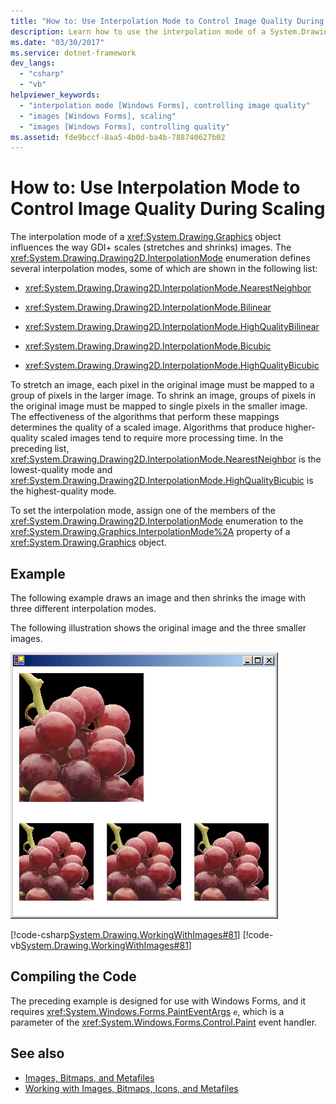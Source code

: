 ```yaml
---
title: "How to: Use Interpolation Mode to Control Image Quality During Scaling"
description: Learn how to use the interpolation mode of a System.Drawings.Graphics object to control the way GDI+ scales images.
ms.date: "03/30/2017"
ms.service: dotnet-framework
dev_langs:
  - "csharp"
  - "vb"
helpviewer_keywords:
  - "interpolation mode [Windows Forms], controlling image quality"
  - "images [Windows Forms], scaling"
  - "images [Windows Forms], controlling quality"
ms.assetid: fde9bccf-8aa5-4b0d-ba4b-788740627b02
---
```

# How to: Use Interpolation Mode to Control Image Quality During Scaling

The interpolation mode of a <xref:System.Drawing.Graphics> object influences the way GDI+ scales (stretches and shrinks) images. The <xref:System.Drawing.Drawing2D.InterpolationMode> enumeration defines several interpolation modes, some of which are shown in the following list:

- <xref:System.Drawing.Drawing2D.InterpolationMode.NearestNeighbor>

- <xref:System.Drawing.Drawing2D.InterpolationMode.Bilinear>

- <xref:System.Drawing.Drawing2D.InterpolationMode.HighQualityBilinear>

- <xref:System.Drawing.Drawing2D.InterpolationMode.Bicubic>

- <xref:System.Drawing.Drawing2D.InterpolationMode.HighQualityBicubic>

To stretch an image, each pixel in the original image must be mapped to a group of pixels in the larger image. To shrink an image, groups of pixels in the original image must be mapped to single pixels in the smaller image. The effectiveness of the algorithms that perform these mappings determines the quality of a scaled image. Algorithms that produce higher-quality scaled images tend to require more processing time. In the preceding list, <xref:System.Drawing.Drawing2D.InterpolationMode.NearestNeighbor> is the lowest-quality mode and <xref:System.Drawing.Drawing2D.InterpolationMode.HighQualityBicubic> is the highest-quality mode.

To set the interpolation mode, assign one of the members of the <xref:System.Drawing.Drawing2D.InterpolationMode> enumeration to the <xref:System.Drawing.Graphics.InterpolationMode%2A> property of a <xref:System.Drawing.Graphics> object.

## Example

The following example draws an image and then shrinks the image with three different interpolation modes.

The following illustration shows the original image and the three smaller images.

![Screenshot that shows an image with varied interpolation settings.](./media/how-to-use-interpolation-mode-to-control-image-quality-during-scaling/varied-interpolation-settings.png)

[!code-csharp[System.Drawing.WorkingWithImages#81](~/samples/snippets/csharp/VS_Snippets_Winforms/System.Drawing.WorkingWithImages/CS/Class1.cs#81)]
[!code-vb[System.Drawing.WorkingWithImages#81](~/samples/snippets/visualbasic/VS_Snippets_Winforms/System.Drawing.WorkingWithImages/VB/Class1.vb#81)]

## Compiling the Code

The preceding example is designed for use with Windows Forms, and it requires <xref:System.Windows.Forms.PaintEventArgs> `e`, which is a parameter of the <xref:System.Windows.Forms.Control.Paint> event handler.

## See also

- [Images, Bitmaps, and Metafiles](images-bitmaps-and-metafiles.md)
- [Working with Images, Bitmaps, Icons, and Metafiles](working-with-images-bitmaps-icons-and-metafiles.md)
